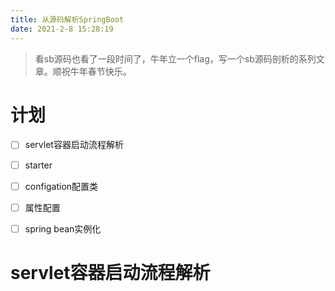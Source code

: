 ```yaml
---
title: 从源码解析SpringBoot
date: 2021-2-8 15:28:19
---
```


> 看sb源码也看了一段时间了，牛年立一个flag，写一个sb源码剖析的系列文章。顺祝牛年春节快乐。

# 计划
- [ ] servlet容器启动流程解析
- [ ] starter
- [ ] configation配置类
- [ ] 属性配置
- [ ] spring bean实例化


# servlet容器启动流程解析
